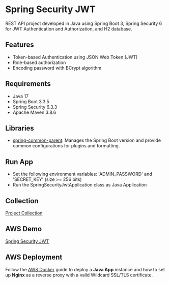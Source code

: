 # Spring Security JWT

REST API project developed in Java using Spring Boot 3, Spring Security 6 for JWT Authentication and Authorization, and H2 database.

## Features

- Token-based Authentication using JSON Web Token (JWT)
- Role-based authorization
- Encoding password with BCrypt algorithm

## Requirements

- Java 17
- Spring Boot 3.3.5
- Spring Security 6.3.3
- Apache Maven 3.8.6

## Libraries

- [spring-common-parent](https://github.com/erebelo/spring-common-parent): Manages the Spring Boot version and provide common configurations for plugins and formatting.

## Run App

- Set the following environment variables: 'ADMIN_PASSWORD' and 'SECRET_KEY' (size >= 256 bits)
- Run the SpringSecurityJwtApplication class as Java Application

## Collection

[Project Collection](https://github.com/erebelo/spring-security-jwt/tree/main/collection)

## AWS Demo

[Spring Security JWT](https://jwt.erebelo.com/spring-security-jwt/swagger-ui/index.html)

## AWS Deployment

Follow the [AWS Docker](https://github.com/erebelo/aws-docker/tree/main) guide to deploy a **Java App** instance and how to set up **Nginx** as a reverse proxy with a valid Wildcard SSL/TLS certificate.
